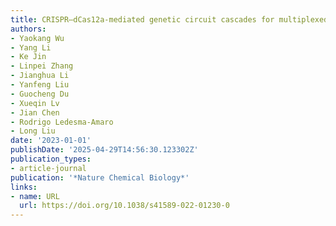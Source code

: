 ```yaml
---
title: CRISPR–dCas12a-mediated genetic circuit cascades for multiplexed pathway optimization
authors:
- Yaokang Wu
- Yang Li
- Ke Jin
- Linpei Zhang
- Jianghua Li
- Yanfeng Liu
- Guocheng Du
- Xueqin Lv
- Jian Chen
- Rodrigo Ledesma‐Amaro
- Long Liu
date: '2023-01-01'
publishDate: '2025-04-29T14:56:30.123302Z'
publication_types:
- article-journal
publication: '*Nature Chemical Biology*'
links:
- name: URL
  url: https://doi.org/10.1038/s41589-022-01230-0
---
```


